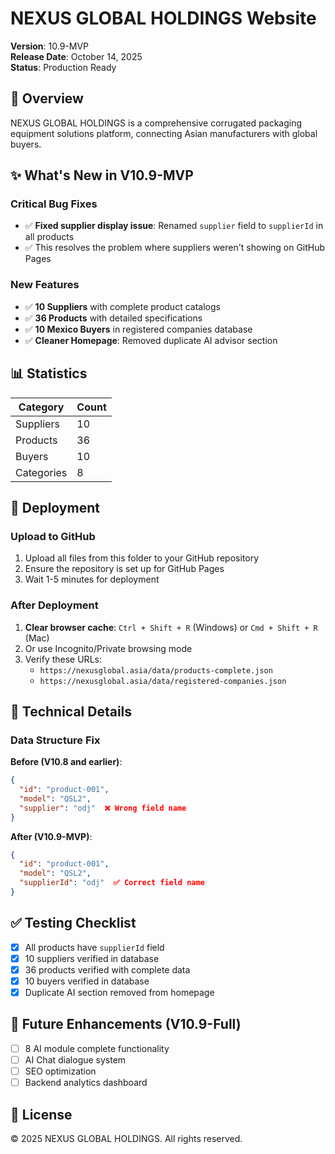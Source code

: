 # NEXUS GLOBAL HOLDINGS Website

**Version**: 10.9-MVP  
**Release Date**: October 14, 2025  
**Status**: Production Ready

## 🎯 Overview

NEXUS GLOBAL HOLDINGS is a comprehensive corrugated packaging equipment solutions platform, connecting Asian manufacturers with global buyers.

## ✨ What's New in V10.9-MVP

### Critical Bug Fixes
- ✅ **Fixed supplier display issue**: Renamed `supplier` field to `supplierId` in all products
- ✅ This resolves the problem where suppliers weren't showing on GitHub Pages

### New Features
- ✅ **10 Suppliers** with complete product catalogs
- ✅ **36 Products** with detailed specifications
- ✅ **10 Mexico Buyers** in registered companies database
- ✅ **Cleaner Homepage**: Removed duplicate AI advisor section

## 📊 Statistics

| Category | Count |
|----------|-------|
| Suppliers | 10 |
| Products | 36 |
| Buyers | 10 |
| Categories | 8 |

## 🚀 Deployment

### Upload to GitHub

1. Upload all files from this folder to your GitHub repository
2. Ensure the repository is set up for GitHub Pages
3. Wait 1-5 minutes for deployment

### After Deployment

1. **Clear browser cache**: `Ctrl + Shift + R` (Windows) or `Cmd + Shift + R` (Mac)
2. Or use Incognito/Private browsing mode
3. Verify these URLs:
   - `https://nexusglobal.asia/data/products-complete.json`
   - `https://nexusglobal.asia/data/registered-companies.json`

## 🔧 Technical Details

### Data Structure Fix

**Before (V10.8 and earlier)**:
```json
{
  "id": "product-001",
  "model": "QSL2",
  "supplier": "odj"  ❌ Wrong field name
}
```

**After (V10.9-MVP)**:
```json
{
  "id": "product-001",
  "model": "QSL2",
  "supplierId": "odj"  ✅ Correct field name
}
```

## ✅ Testing Checklist

- [x] All products have `supplierId` field
- [x] 10 suppliers verified in database
- [x] 36 products verified with complete data
- [x] 10 buyers verified in database
- [x] Duplicate AI section removed from homepage

## 🔮 Future Enhancements (V10.9-Full)

- [ ] 8 AI module complete functionality
- [ ] AI Chat dialogue system
- [ ] SEO optimization
- [ ] Backend analytics dashboard

## 📄 License

© 2025 NEXUS GLOBAL HOLDINGS. All rights reserved.
